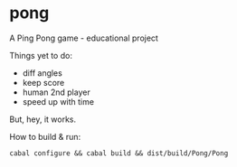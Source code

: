 # pong
A Ping Pong game - educational project

Things yet to do:
* diff angles 
* keep score
* human 2nd player
* speed up with time

But, hey, it works.

How to build & run:

`cabal configure && cabal build && dist/build/Pong/Pong`
